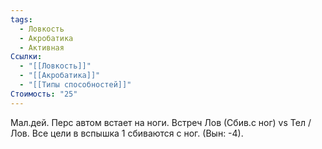 ```yaml
---
tags:
  - Ловкость
  - Акробатика
  - Активная
Ссылки:
  - "[[Ловкость]]"
  - "[[Акробатика]]"
  - "[[Типы способностей]]"
Стоимость: "25"
---
```

Мал.дей. Перс автом встает на ноги. Встреч Лов (Сбив.с ног) vs Тел / Лов. Все цели в вспышка 1 сбиваются с ног. (Вын: -4).